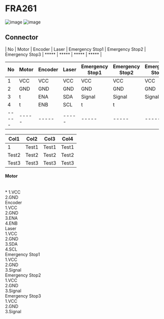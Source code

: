 # FRA261
![image](https://media.discordapp.net/attachments/974688181205233695/1099328284547883079/image.png?width=1020&height=701)
![image](https://media.discordapp.net/attachments/974688181205233695/1099328576920236183/image.png?width=697&height=701)

## Connector

| No | Motor | Encoder | Laser | Emergency Stop1 | Emergency Stop2 | Emergency Stop3 |
***** | ***** | ***** | ***** |


No  | Motor  |  Encoder | Laser | Emergency Stop1 | Emergency Stop2 | Emergency Stop3
----- | ----- | ----- | ----- | ----- | ----- | ----- |
1 | VCC | VCC | VCC | VCC | VCC | VCC |
2 | GND | GND | GND | GND | GND | GND |
3 | t | ENA | SDA | Signal | Signal | Signal |
4 | t | ENB | SCL | t | t |
----- | ----- | ----- | ----- | ----- | ----- | ----- |

Col1  | Col2  |  Col3 | Col4
----- | ----- | ----- | ----- |
1 | Test1 | Test1 | Test1 |
Test2 | Test2 | Test2 | Test2 |
Test3 | Test3 | Test3 | Test3 |


<h4>Motor</h4><br>
* 1.VCC<br>
  2.GND<br>
Encoder<br>
  1.VCC<br>
  2.GND<br>
  3.ENA<br>
  4.ENB<br>
Laser<br>
  1.VCC<br>
  2.GND<br>
  3.SDA<br>
  4.SCL<br>
Emergency Stop1<br>
  1.VCC<br>
  2.GND<br>
  3.Signal<br>
Emergency Stop2<br>
  1.VCC<br>
  2.GND<br>
  3.Signal<br>
Emergency Stop3<br>
  1.VCC<br>
  2.GND<br>
  3.Signal

